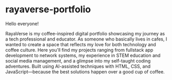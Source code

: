 # rayaverse-portfolio

Hello everyone! 

RayaVerse is my coffee-inspired digital portfolio showcasing my journey as a tech professional and educator. As someone who basically lives in cafes, I wanted to create a space that reflects my love for both technology and coffee culture. Here you'll find my projects ranging from fullstack app development to network systems, my experience in STEM education and social media management, and a glimpse into my self-taught coding adventures. Built using AI-assisted techniques with HTML, CSS, and JavaScript—because the best solutions happen over a good cup of coffee. 
